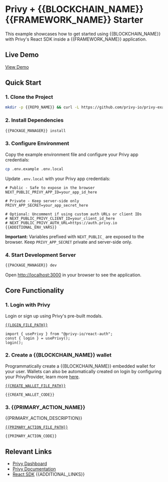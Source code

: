# Privy + {{BLOCKCHAIN_NAME}} {{FRAMEWORK_NAME}} Starter

This example showcases how to get started using {{BLOCKCHAIN_NAME}} with Privy's React SDK inside a {{FRAMEWORK_NAME}} application.

## Live Demo

[View Demo]({{DEPLOY_URL}})

## Quick Start

### 1. Clone the Project

```bash
mkdir -p {{REPO_NAME}} && curl -L https://github.com/privy-io/privy-examples/archive/main.tar.gz | tar -xz --strip=3 -C {{REPO_NAME}} privy-examples-main/examples/{{REPO_NAME}} && cd {{REPO_NAME}}
```

### 2. Install Dependencies

```bash
{{PACKAGE_MANAGER}} install
```

### 3. Configure Environment

Copy the example environment file and configure your Privy app credentials:

```bash
cp .env.example .env.local
```

Update `.env.local` with your Privy app credentials:

```env
# Public - Safe to expose in the browser
NEXT_PUBLIC_PRIVY_APP_ID=your_app_id_here

# Private - Keep server-side only
PRIVY_APP_SECRET=your_app_secret_here

# Optional: Uncomment if using custom auth URLs or client IDs
# NEXT_PUBLIC_PRIVY_CLIENT_ID=your_client_id_here
# NEXT_PUBLIC_PRIVY_AUTH_URL=https://auth.privy.io
{{ADDITIONAL_ENV_VARS}}
```

**Important:** Variables prefixed with `NEXT_PUBLIC_` are exposed to the browser. Keep `PRIVY_APP_SECRET` private and server-side only.

### 4. Start Development Server

```bash
{{PACKAGE_MANAGER}} dev
```

Open [http://localhost:3000](http://localhost:3000) in your browser to see the application.

## Core Functionality

### 1. Login with Privy

Login or sign up using Privy's pre-built modals.

[`{{LOGIN_FILE_PATH}}`]({{LOGIN_FILE_PATH}})
```tsx
import { usePrivy } from "@privy-io/react-auth"; 
const { login } = usePrivy();
login();
```

### 2. Create a {{BLOCKCHAIN_NAME}} wallet

Programmatically create a {{BLOCKCHAIN_NAME}} embedded wallet for your user. Wallets can also be automatically created on login by configuring your PrivyProvider, learn more [here](https://docs.privy.io/basics/react/advanced/automatic-wallet-creation).

[`{{CREATE_WALLET_FILE_PATH}}`]({{CREATE_WALLET_FILE_PATH}})
```tsx
{{CREATE_WALLET_CODE}}
```

### 3. {{PRIMARY_ACTION_NAME}}

{{PRIMARY_ACTION_DESCRIPTION}}

[`{{PRIMARY_ACTION_FILE_PATH}}`]({{PRIMARY_ACTION_FILE_PATH}})
```tsx
{{PRIMARY_ACTION_CODE}}
```

## Relevant Links

- [Privy Dashboard](https://dashboard.privy.io)
- [Privy Documentation](https://docs.privy.io)
- [React SDK](https://www.npmjs.com/package/@privy-io/react-auth)
{{ADDITIONAL_LINKS}}